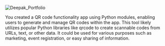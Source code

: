 ![Deepak_Portfolio](https://github.com/user-attachments/assets/c2d98730-81c4-4f44-a2e6-0a6e13a5dfd4)




You created a QR code functionality app using Python modules, enabling users to generate and manage QR codes within the app. This tool likely utilizes popular Python libraries like qrcode to create scannable codes from URLs, text, or other data. It could be used for various purposes such as marketing, event registration, or easy sharing of information.
